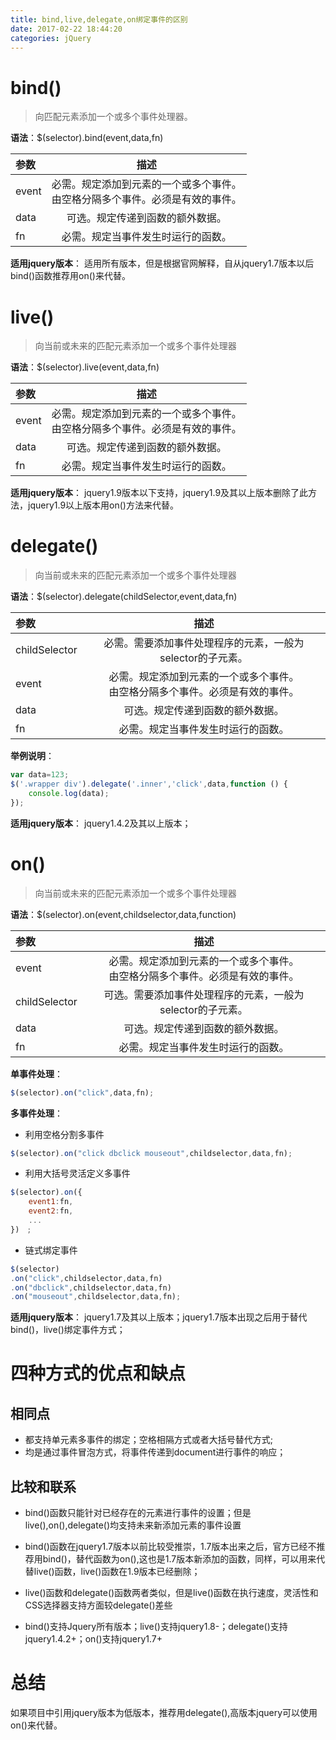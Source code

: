 ```yaml
---
title: bind,live,delegate,on绑定事件的区别
date: 2017-02-22 18:44:20
categories: jQuery
---
```


# bind()
> 向匹配元素添加一个或多个事件处理器。

**语法**：$(selector).bind(event,data,fn)

| 参数      |    描述 |
| :-------- |  :--: |
| event  | 必需。规定添加到元素的一个或多个事件。<br/>由空格分隔多个事件。必须是有效的事件。 |
| data  | 可选。规定传递到函数的额外数据。 |
| fn  | 必需。规定当事件发生时运行的函数。 |

**适用jquery版本**：
适用所有版本，但是根据官网解释，自从jquery1.7版本以后bind()函数推荐用on()来代替。

# live()
> 向当前或未来的匹配元素添加一个或多个事件处理器

**语法**：$(selector).live(event,data,fn)

| 参数      |    描述 |
| :-------- |  :--: |
| event  | 必需。规定添加到元素的一个或多个事件。<br/>由空格分隔多个事件。必须是有效的事件。 |
| data  | 可选。规定传递到函数的额外数据。 |
| fn  | 必需。规定当事件发生时运行的函数。 |

**适用jquery版本**：
jquery1.9版本以下支持，jquery1.9及其以上版本删除了此方法，jquery1.9以上版本用on()方法来代替。

# delegate()
> 向当前或未来的匹配元素添加一个或多个事件处理器

**语法**：$(selector).delegate(childSelector,event,data,fn)

| 参数      |    描述 |
| :-------- |  :--: |
| childSelector  | 必需。需要添加事件处理程序的元素，一般为selector的子元素。 |
| event  | 必需。规定添加到元素的一个或多个事件。<br/>由空格分隔多个事件。必须是有效的事件。 |
| data  | 可选。规定传递到函数的额外数据。 |
| fn  | 必需。规定当事件发生时运行的函数。 |

**举例说明**：
```js
var data=123;
$('.wrapper div').delegate('.inner','click',data,function () {
    console.log(data);
});
```

**适用jquery版本**：
jquery1.4.2及其以上版本；

# on()
> 向当前或未来的匹配元素添加一个或多个事件处理器

**语法**：$(selector).on(event,childselector,data,function)

| 参数      |    描述 |
| :-------- |  :--: |
| event  | 必需。规定添加到元素的一个或多个事件。<br/>由空格分隔多个事件。必须是有效的事件。 |
| childSelector  | 可选。需要添加事件处理程序的元素，一般为selector的子元素。 |
| data  | 可选。规定传递到函数的额外数据。 |
| fn  | 必需。规定当事件发生时运行的函数。 |

**单事件处理**：
```js
$(selector).on("click",data,fn);
```

**多事件处理**：
- 利用空格分割多事件
```js
$(selector).on("click dbclick mouseout",childselector,data,fn);
```

- 利用大括号灵活定义多事件
```js
$(selector).on({
    event1:fn,
    event2:fn,
    ...
})　;
```

- 链式绑定事件
```js
$(selector)
.on("click",childselector,data,fn)
.on("dbclick",childselector,data,fn)
.on("mouseout",childselector,data,fn);
```

**适用jquery版本**：
jquery1.7及其以上版本；jquery1.7版本出现之后用于替代bind()，live()绑定事件方式；

# 四种方式的优点和缺点
## 相同点
- 都支持单元素多事件的绑定；空格相隔方式或者大括号替代方式;
- 均是通过事件冒泡方式，将事件传递到document进行事件的响应；

## 比较和联系
- bind()函数只能针对已经存在的元素进行事件的设置；但是live(),on(),delegate()均支持未来新添加元素的事件设置

- bind()函数在jquery1.7版本以前比较受推崇，1.7版本出来之后，官方已经不推荐用bind()，替代函数为on(),这也是1.7版本新添加的函数，同样，可以用来代替live()函数，live()函数在1.9版本已经删除；

- live()函数和delegate()函数两者类似，但是live()函数在执行速度，灵活性和CSS选择器支持方面较delegate()差些

- bind()支持Jquery所有版本；live()支持jquery1.8-；delegate()支持jquery1.4.2+；on()支持jquery1.7+

# 总结
如果项目中引用jquery版本为低版本，推荐用delegate(),高版本jquery可以使用on()来代替。

